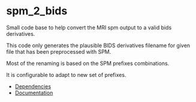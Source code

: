<!--

When you have set up your repo

**Unit tests and coverage**

[![](https://img.shields.io/badge/Octave-CI-blue?logo=Octave&logoColor=white)](https://github.com/Remi-gau/template_matlab_analysis/actions)
![](https://github.com/Remi-gau/template_matlab_analysis/workflows/CI/badge.svg)

[![codecov](https://codecov.io/gh/Remi-gau/template_matlab_analysis/branch/master/graph/badge.svg)](https://codecov.io/gh/Remi-gau/template_matlab_analysis)

**Miss_hit linter**

[![Build Status](https://travis-ci.com/Remi-gau/template_matlab_analysis.svg?branch=master)](https://travis-ci.com/Remi-gau/template_matlab_analysis)

-->
# spm_2_bids

Small code base to help convert the MRI spm output to a valid bids derivatives.

This code only generates the plausible BIDS derivatives filename for given file that has
been preprocessed with SPM.

Most of the renaming is based on the SPM prefixes combinations.

It is configurable to adapt to new set of prefixes.

- [Dependencies](./lib/README.md)
- [Documentation](https://spm-2-bids.readthedocs.io/en/latest/)
